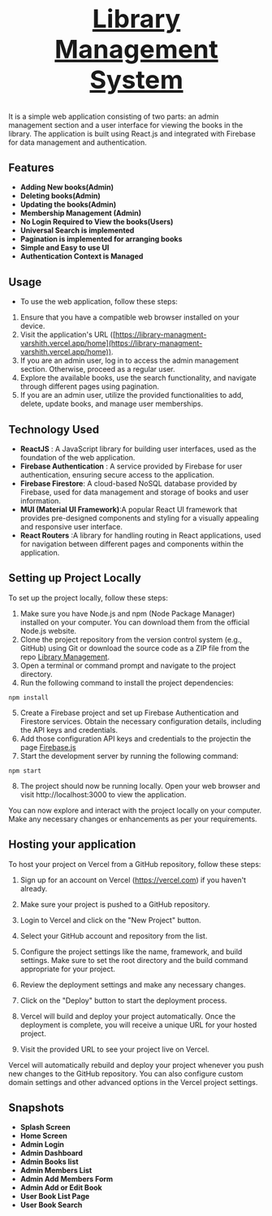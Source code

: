<h1 align="center" style="font-size:50px;"><a href="https://library-managment-varshith.vercel.app/home">Library Management System</a></h1>


It is a simple web application consisting of two parts: an admin management section and a user interface for viewing the books in the library. The application is built using React.js and integrated with Firebase for data management and authentication.

## Features

- **Adding New books(Admin)**
- **Deleting books(Admin)**
- **Updating the books(Admin)**
- **Membership Management (Admin)**
- **No Login Required to View the books(Users)**
- **Universal Search is implemented**
- **Pagination is implemented for arranging books**
- **Simple and Easy to use UI**
- **Authentication Context is Managed**

## Usage

- To use the web application, follow these steps:

1. Ensure that you have a compatible web browser installed on your device.
2. Visit the application's URL ([https://library-managment-varshith.vercel.app/home](https://library-managment-varshith.vercel.app/home)).
3. If you are an admin user, log in to access the admin management section. Otherwise, proceed as a regular user.
4. Explore the available books, use the search functionality, and navigate through different pages using pagination.
5. If you are an admin user, utilize the provided functionalities to add, delete, update books, and manage user memberships.

## Technology Used

- **ReactJS** :  A JavaScript library for building user     interfaces, used as the foundation of the web application.
- **Firebase Authentication** : A service provided by Firebase for user authentication, ensuring secure access to the application.
- **Firebase Firestore**:  A cloud-based NoSQL database provided by Firebase, used for data management and storage of books and user information.
- **MUI (Material UI Framework)**:A popular React UI framework that provides pre-designed components and styling for a visually appealing and responsive user interface.
- **React Routers** :A library for handling routing in React applications, used for navigation between different pages and components within the application.


## Setting up Project Locally

To set up the project locally, follow these steps:
1. Make sure you have Node.js and npm (Node Package Manager) installed on your computer. You can download them from the official Node.js website.
2. Clone the project repository from the version control system (e.g., GitHub) using Git or download the source code as a ZIP file from the repo [Library Management](https://github.com/Varshithvhegde/LibraryManagment).
3. Open a terminal or command prompt and navigate to the project directory.
4. Run the following command to install the project dependencies:
```
npm install
```
5. Create a Firebase project and set up Firebase Authentication and Firestore services. Obtain the necessary configuration details, including the API keys and credentials.
6. Add those configuration API keys and credentials to the projectin the page [Firebase.js](src/firebase.js)
7. Start the development server by running the following command:
```
npm start
```
8. The project should now be running locally. Open your web browser and visit http://localhost:3000 to view the application.

You can now explore and interact with the project locally on your computer. Make any necessary changes or enhancements as per your requirements.

## Hosting your application
To host your project on Vercel from a GitHub repository, follow these steps:

1. Sign up for an account on Vercel (https://vercel.com) if you haven't already.

2. Make sure your project is pushed to a GitHub repository.

3. Login to Vercel and click on the "New Project" button.

4. Select your GitHub account and repository from the list.

5. Configure the project settings like the name, framework, and build settings. Make sure to set the root directory and the build command appropriate for your project.

6. Review the deployment settings and make any necessary changes.

7. Click on the "Deploy" button to start the deployment process.

8. Vercel will build and deploy your project automatically. Once the deployment is complete, you will receive a unique URL for your hosted project.

9. Visit the provided URL to see your project live on Vercel.

Vercel will automatically rebuild and deploy your project whenever you push new changes to the GitHub repository. You can also configure custom domain settings and other advanced options in the Vercel project settings.

## Snapshots

- **Splash Screen**
- **Home Screen**
- **Admin Login**
- **Admin Dashboard**
- **Admin Books list**
- **Admin Members List**
- **Admin Add Members Form**
- **Admin Add or Edit Book**
- **User Book List Page**
- **User Book Search**